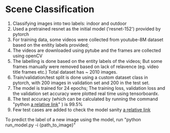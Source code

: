 # Scene Classification
1) Classifying images into two labels: indoor and outdoor
2) Used a pretrained resnet as the initial model ('resnet-152') provided by pytorch
3) For training data, some videos were collected from youtube-8M dataset based on the enitity labels provided;
4) The videos are downloaded using pytube and the frames are collected using openCV
5) The labelling is done based on the entity labels of the videos; But some frames manually were removed based on lack of relavence (eg. video title frames etc.) Total dataset has ~ 2010 images.
6) Train/validation/test split is done using a custom dataset class in pytorch, with 200 images in validation set and 200 in the test set.
7) The model is trained for 24 epochs; The training loss, validation loss and the validation set accuracy were plotted real time using tensorboardx.
8) The test accuracy (which can be calculated by running the command "python [a relative link](run_model.py)" ) is 99.5%
9) Few test cases are added to check the model sanity [a relative link](model_tests.py)

To predict the label of a new image using the model, run "python run_model.py -i {path_to_image}"
